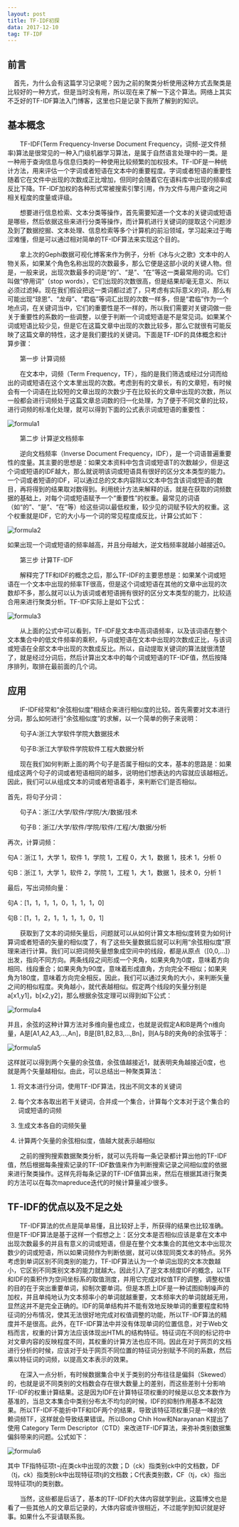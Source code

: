 ```yaml
---
layout: post
title: TF-IDF初探
data: 2017-12-10
tag: TF-IDF
---
```


## 前言

　首先，为什么会有这篇学习记录呢？因为之前的聚类分析使用这种方式去聚类是比较好的一种方式，但是当时没有用，所以现在来了解一下这个算法。网络上其实不乏好的TF-IDF算法入门博客，这里也只是记录下我所了解到的知识。

## 基本概念

　　TF-IDF(Term Frequency-Inverse Document Frequency，词频-逆文件频率)算法是很常见的一种入门级机器学习算法，是属于自然语言处理中的一类。是一种用于查询信息与信息归类的一种使用比较频繁的加权技术。TF-IDF是一种统计方法，用来评估一个字词或者短语在文本中的重要程度。字词或者短语的重要性随着它在文件中出现的次数成正比增加，但同时会随着它在语料库中出现的频率成反比下降。TF-IDF加权的各种形式常被搜索引擎引用，作为文件与用户查询之间相关程度的度量或评级。

　　想要进行信息检索、文本分类等操作，首先需要知道一个文本的关键词或短语是哪些，然后依据这些来进行分类等操作，而计算机进行关键词的提取这个问题涉及到了数据挖掘、文本处理、信息检索等多个计算机的前沿领域，学习起来过于晦涩难懂，但是可以通过相对简单的TF-IDF算法来实现这个目的。

　　拿上次的Gephi数据可视化博客来作为例子，分析《冰与火之歌》文本中的人物关系，如果某个角色名称出现的次数最多，那么它便是这部小说的关键人物。但是，一般来说，出现次数最多的词是“的”、“是”、“在”等这一类最常用的词。它们叫做“停用词”（stop words），它们出现的次数很高，但是结果却毫无意义、所以必须过滤掉。现在我们假设把这一类词都过滤了，只考虑有实际意义的词，那么有可能出现“琼恩”、“龙母”、“君临”等词汇出现的次数一样多，但是“君临”作为一个地点词，在关键词当中，它们的重要性是不一样的，所以我们需要对关键词做一些关于重要性的系数的一些调整，以便于判断一个词或短语是不是常见词。如果某个词或短语比较少见，但是它在这篇文章中出现的次数比较多，那么它就很有可能反映了这篇文章的特性，这才是我们要找的关键词。下面是TF-IDF的具体概念和计算步骤：

　　第一步  计算词频

　　在文本中，词频（Term Frequency，TF），指的是我们筛选或经过分词而给出的词或短语在这个文本里出现的次数。考虑到有的文章长，有的文章短，有时候会有一个词语在比较短的文章出现的次数少于在比较长的文章中出现的次数，所以一般都会进行词频处于这篇文章总词数的归一化处理，为了便于不同文章的比较，进行词频的标准化处理，就可以得到下面的公式表示词或短语的重要性：

![formula1](/images/posts/TF-IDF/formula1.png)

　　第二步  计算逆文档频率

　　逆向文档频率（Inverse Document Frequency，IDF），是一个词语普遍重要性的度量。其主要的思想是：如果文本资料中包含词或短语T的次数越少，但是这个词或短语的IDF越大，那么就说明该词或短语具有很好的区分文本类型的能力。一个词或者短语的IDF，可以通过总的文本内容除以文本中包含该词或短语的数目，再将得到的结果取对数得到。利用统计方法来解释的话，就是在获取的词频数据的基础上，对每个词或短语赋予一个“重要性”的权重。最常见的词语（如“的”、“是”、“在”等）给这些词以最低权重，较少见的词赋予较大的权重。这个权重就是IDF，它的大小与一个词的常见程度成反比，计算公式如下：

![formula2](/images/posts/TF-IDF/formula2.png)

如果出现一个词或短语的频率越高，并且分母越大，逆文档频率就越小越接近0。

　　第三步  计算TF-IDF

　　解释完了TF和IDF的概念之后，那么TF-IDF的主要思想是：如果某个词或短语在一个文本中出现的频率TF很高，但是这个词或短语在其他的文章中出现的次数却不多，那么就可以认为该词或者短语拥有很好的区分文本类型的能力，比较适合用来进行聚类分析。TF-IDF实际上是如下公式：

![formula3](/images/posts/TF-IDF/formula3.png)

　　从上面的公式中可以看到，TF-IDF是文本中高词语频率，以及该词语在整个文本集合中的低文件频率的乘积，与词或短语在文本中出现的次数成正比，与该词或短语在全部文本中出现的次数成反比。所以，自动提取关键词的算法就很清楚了，就是经过分词后，然后计算出文本中的每个词或短语的TF-IDF值，然后按降序排列，取排在最前面的几个词。

## 应用

　　IF-IDF经常和“余弦相似度”相结合来进行相似度的比较。首先需要对文本进行分词，那么如何进行“余弦相似度”的求解，以一个简单的例子来说明：

　　句子A:浙江大学软件学院大数据技术 </br>

　　句子B:浙江大学软件学院软件工程大数据分析 </br>

　　现在我们如何判断上面的两个句子是否属于相似的文本，基本的思路是：如果组成这两个句子的词或者短语相同的越多，说明他们想表达的内容就应该越相近。因此，我们可以从组成文本的词或者短语着手，来判断它们是否相似。

首先，将句子分词：

　　句子A：浙江/大学/软件/学院/大/数据/技术</br>

　　句子B：浙江/大学/软件/学院/软件/工程/大/数据/分析</br>

再次，计算词频：

句A：浙江 1，大学 1，软件 1，学院 1，工程 0，大 1，数据 1，技术 1，分析 0

句B：浙江 1，大学 1，软件 2，学院 1，工程 1，大 1，数据 1，技术 0，分析 1

最后，写出词频向量：

句A：[1，1，1，1，0，1，1，1，0] </br>

句B：[1，1，2，1，1，1，1，0，1] </br>

　　获取到了文本的词频矢量后，问题就可以从如何计算文本相似度转变为如何计算词或者短语的矢量的相似度了，有了这些矢量数据后就可以利用“余弦相似度”原理来进行计算。我们可以把词频矢量想象成空间中的线段，都是从原点（[0,0,…]）出发，指向不同方向。两条线段之间形成一个夹角，如果夹角为0度，意味着方向相同、线段重合；如果夹角为90度，意味着形成直角，方向完全不相似；如果夹角为180度，意味着方向完全相反。因此，我们可以通过夹角的大小，来判断矢量之间的相似程度。夹角越小，就代表越相似。假定两个线段的矢量分别是a[x1,y1]，b[x2,y2]，那么根据余弦定理可以得到如下公式：

![formula4](/images/posts/TF-IDF/formula4.png)

并且，余弦的这种计算方法对多维向量也成立，也就是说假定A和B是两个n维向量，A是[A1,A2,A3,…,An]，B是[B1,B2,B3,…,Bn]，则A与B的夹角θ的余弦等于：

![formula5](/images/posts/TF-IDF/formula5.png)

这样就可以得到两个矢量的余弦值，余弦值越接近1，就表明夹角越接近0度，也就是两个矢量越相似。由此，可以总结出一种聚类算法：

 1.	将文本进行分词，使用TF-IDF算法，找出不同文本的关键词

 2.	每个文本各取出若干关键词，合并成一个集合，计算每个文本对于这个集合的词或短语的词频

 3.	生成文本各自的词频矢量

 4.	计算两个矢量的余弦相似度，值越大就表示越相似

 　　之前的搜狗搜索数据聚类分析，就可以先将每一条记录都计算出他的TF-IDF值，然后根据每条搜索记录的TF-IDF数值来作为判断搜索记录之间相似度的依据来进行聚类操作。这样先将每条记录的TF-IDF值算出来，然后在根据其进行聚类的方法可以在每次mapreduce迭代的时候计算量减少很多。

 ## TF-IDF的优点以及不足之处

 　　TF-IDF算法的优点是简单易懂，且比较好上手，所获得的结果也比较准确。但是TF-IDF算法是基于这样一个假想之上：区分文本是否相似应该是拿在文本中出现次数最多的并且有意义的词或短语，但是在整个文本集合的其他文本中出现次数少的词或短语，所以如果词频作为判断依据，就可以体现同类文本的特点。另外考虑到单词区别不同类别的能力，TF-IDF算法认为一个单词出现的文本次数越小，它区别不同类别文本的能力就越大。因此引入了逆文本频度IDF的概念，以TF和IDF的乘积作为空间坐标系的取值测度，并用它完成对权值TF的调整，调整权值的目的在于突出重要单词，抑制次要单词。但是本质上IDF是一种试图抑制噪声的加权，并且单纯地认为文本频率小的单词就越重要，文本频率大的单词就越无用，显然这并不是完全正确的。IDF的简单结构并不能有效地反映单词的重要程度和特征词的分布情况，使其无法很好地完成对权值调整的功能，所以TF-IDF算法的精度并不是很高。此外，在TF-IDF算法中并没有体现单词的位置信息，对于Web文档而言，权重的计算方法应该体现出HTML的结构特征。特征词在不同的标记符中对文章内容的反映程度不同，其权重的计算方法也应不同。因此在对于网页的文档进行分析的时候，应该对于处于网页不同位置的特征词分别赋予不同的系数，然后乘以特征词的词频，以提高文本表示的效果。

 　　在深入一点分析，有时候数据集合中关于类别的分布往往是偏斜（Skewed）的，也就是说不同类别的文档数会存在很大数量上的差别，而这些差别十分影响TF-IDF的权重计算结果。这是因为IDF在计算特征项权重的时候是以总文本数作为基准的，当总文本集合中类别分布太不均匀的时候，IDF的抑制作用基本不起效果。所以TF-IDF不能折中TF和IDF两个的结果，导致该特征项权重只是一味的依赖词频TF，这样就会导致结果错误。所以Bong Chih How和Narayanan K提出了使用 Category Term Descriptor（CTD）来改进TF-IDF算法，来弥补类别数据集偏斜带来的问题。公式如下：
 
 ![formula6](/images/posts/TF-IDF/formula6.png)

 其中 TF指特征项t¬j在类ck中出现的次数；D（ck）指类别ck中的文档数，DF（tj，ck）指类别ck中出现特征项tj的文档数；C代表类别数，CF（tj，ck）指出现特征项tj的类别数。

 　　当然，这些都是后话了，基本的TF-IDF的大体内容就学到此，这篇博文也是看了一些其他人的文章后记录的，大体内容或许很相近，不过能学到知识就是好事。如果什么不妥请联系我。